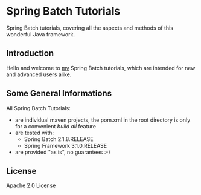 # Spring Batch Tutorials

Spring Batch tutorials, covering all the aspects and methods of this wonderful Java framework.

## Introduction

Hello and welcome to [my][homepage] Spring Batch tutorials, which are intended for new and advanced users alike.



## Some General Informations

All Spring Batch Tutorials:

* are individual maven projects, the pom.xml in the root directory is only for a convenient _build all_ feature
* are tested with:
  * Spring Batch 2.1.8.RELEASE
  * Spring Framework 3.1.0.RELEASE
* are provided "as is", no guarantees :-)

## License

Apache 2.0 License

[homepage]: http://langmi.de